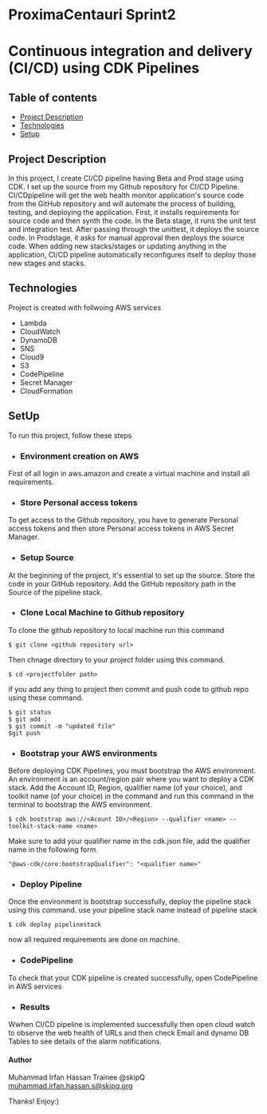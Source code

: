 # ProximaCentauri Sprint2
# Continuous integration and delivery (CI/CD) using CDK Pipelines

## Table of contents
* [Project Description](#Project-Description)
* [Technologies](#technologies)
* [Setup](#setup)


## Project Description
In this project, I create CI/CD pipeline having Beta and Prod stage using CDK. I set up the source from my Github repository for CI/CD Pipeline. CI/CDpipeline will get the web health monitor application's source code from the GitHub repository and will automate the process of building, testing, and deploying the application. First, it installs requirements for source code and then synth the code. In the Beta stage,  it runs the unit test and integration test. After passing through the unittest, it deploys the source code. In Prodstage, it asks for manual approval then deploys the source code. When adding new stacks/stages or updating anything in the application, CI/CD pipeline automatically reconfigures itself to deploy those new stages and stacks.

## Technologies 
Project is created with follwoing AWS services
* Lambda
* CloudWatch
* DynamoDB
* SNS
* Cloud9
* S3
* CodePipeline
* Secret Manager
* CloudFormation

## SetUp
To run this project, follow these steps 
* ###  Environment creation on AWS
First of all login in aws.amazon and create a virtual machine and install all requirements.
* ### Store Personal access tokens 
To get access to the Github repository, you have to generate Personal access tokens and then store Personal access tokens in AWS Secret Manager.
* ### Setup Source
At the beginning of the project, it's essential to set up the source. Store the code in your GitHub repository. Add the GitHub repository path in the Source of the pipeline stack.
* ### Clone Local Machine to Github repository
To clone the github repository to local machine run this command
```
$ git clone <github repository url>
```
Then chnage directory to your project folder using this command.
```
$ cd <projectfolder path>
```
if you add any thing to project then commit and push code to github repo using these command. 
 ```
 $ git status
 $ git add .
 $ git commit -m "updated file"
 $git push
 ```
* ### Bootstrap your AWS environments
Before deploying CDK Pipelines, you must bootstrap the AWS environment. An environment is an account/region pair where you want to deploy a CDK stack. Add the Account ID, Region, qualifier name (of your choice), and toolkit name (of your choice) in the command and run this command in the terminal to bootstrap the AWS environment.
```
$ cdk bootstrap aws://<Acount ID>/<Region> --qualifier <name> --toolkit-stack-name <name>
```
Make sure to add your qualifier name in the cdk.json file, add the qualifier name in the following form.
```
"@aws-cdk/core:bootstrapQualifier": "<qualifier name>"
```
* ### Deploy Pipeline 
Once the environment is bootstrap successfully, deploy the pipeline stack using this command. use your pipeline stack name instead of pipeline stack  
```
$ cdk deploy pipelinestack
```
now all required requirements are done on machine. 
* ### CodePipeline
To check that your CDK pipeline is created successfully, open CodePipeline in AWS services  
* ### Results
Wwhen CI/CD pipeline is implemented successfully then open cloud watch to observe the web health of URLs and then check Email and dynamo DB Tables to see details of the alarm notifications.
#### Author
Muhammad Irfan Hassan Trainee @skipQ  muhammad.irfan.hassan.s@skipq.org

Thanks! Enjoy:)
